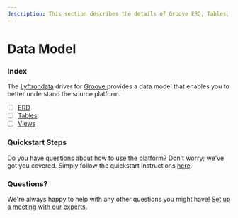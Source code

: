 ```yaml
---
description: This section describes the details of Groove ERD, Tables, and Views.
---
```


# Data Model

### Index

The  [Lyftrondata](https://www.lyftrondata.com/) driver for [Groove](https://www.lyftrondata.com/integration/groove/)[ ](https://www.lyftrondata.com/integration/groove/)provides a data model that enables you to better understand the source platform.

* [ ] [ERD](../../../marketing-analytics/groove/data-model/erd.md)
* [ ] [Tables](../../../marketing-analytics/groove/data-model/tables.md)
* [ ] [Views](../../../marketing-analytics/groove/data-model/views.md)

### Quickstart Steps

Do you have questions about how to use the platform? Don't worry; we've got you covered. Simply follow the quickstart instructions [here](../../../../quickstart-steps.md).

### Questions? <a href="#questions" id="questions"></a>

We're always happy to help with any other questions you might have! [Set up a meeting with our experts](https://www.lyftrondata.com/book-a-meeting/).

